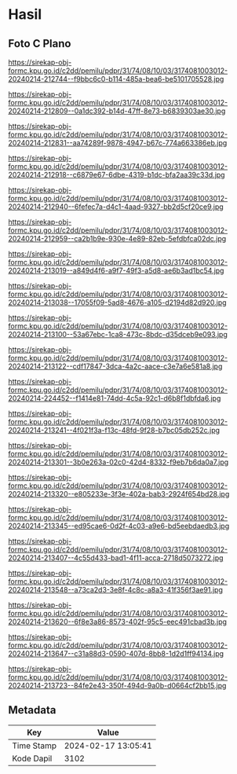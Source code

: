 # Hasil

## Foto C Plano

https://sirekap-obj-formc.kpu.go.id/c2dd/pemilu/pdpr/31/74/08/10/03/3174081003012-20240214-212744--f9bbc6c0-b114-485a-bea6-be5101705528.jpg

https://sirekap-obj-formc.kpu.go.id/c2dd/pemilu/pdpr/31/74/08/10/03/3174081003012-20240214-212809--0a1dc392-b14d-47ff-8e73-b6839303ae30.jpg

https://sirekap-obj-formc.kpu.go.id/c2dd/pemilu/pdpr/31/74/08/10/03/3174081003012-20240214-212831--aa74289f-9878-4947-b67c-774a663386eb.jpg

https://sirekap-obj-formc.kpu.go.id/c2dd/pemilu/pdpr/31/74/08/10/03/3174081003012-20240214-212918--c6879e67-6dbe-4319-b1dc-bfa2aa39c33d.jpg

https://sirekap-obj-formc.kpu.go.id/c2dd/pemilu/pdpr/31/74/08/10/03/3174081003012-20240214-212940--6fefec7a-d4c1-4aad-9327-bb2d5cf20ce9.jpg

https://sirekap-obj-formc.kpu.go.id/c2dd/pemilu/pdpr/31/74/08/10/03/3174081003012-20240214-212959--ca2b1b9e-930e-4e89-82eb-5efdbfca02dc.jpg

https://sirekap-obj-formc.kpu.go.id/c2dd/pemilu/pdpr/31/74/08/10/03/3174081003012-20240214-213019--a849d4f6-a9f7-49f3-a5d8-ae6b3ad1bc54.jpg

https://sirekap-obj-formc.kpu.go.id/c2dd/pemilu/pdpr/31/74/08/10/03/3174081003012-20240214-213038--17055f09-5ad8-4676-a105-d2194d82d920.jpg

https://sirekap-obj-formc.kpu.go.id/c2dd/pemilu/pdpr/31/74/08/10/03/3174081003012-20240214-213100--53a67ebc-1ca8-473c-8bdc-d35dceb9e093.jpg

https://sirekap-obj-formc.kpu.go.id/c2dd/pemilu/pdpr/31/74/08/10/03/3174081003012-20240214-213122--cdf17847-3dca-4a2c-aace-c3e7a6e581a8.jpg

https://sirekap-obj-formc.kpu.go.id/c2dd/pemilu/pdpr/31/74/08/10/03/3174081003012-20240214-224452--f1414e81-74dd-4c5a-92c1-d6b8f1dbfda6.jpg

https://sirekap-obj-formc.kpu.go.id/c2dd/pemilu/pdpr/31/74/08/10/03/3174081003012-20240214-213241--4f021f3a-f13c-48fd-9f28-b7bc05db252c.jpg

https://sirekap-obj-formc.kpu.go.id/c2dd/pemilu/pdpr/31/74/08/10/03/3174081003012-20240214-213301--3b0e263a-02c0-42d4-8332-f9eb7b6da0a7.jpg

https://sirekap-obj-formc.kpu.go.id/c2dd/pemilu/pdpr/31/74/08/10/03/3174081003012-20240214-213320--e805233e-3f3e-402a-bab3-2924f654bd28.jpg

https://sirekap-obj-formc.kpu.go.id/c2dd/pemilu/pdpr/31/74/08/10/03/3174081003012-20240214-213345--ed95cae6-0d2f-4c03-a9e6-bd5eebdaedb3.jpg

https://sirekap-obj-formc.kpu.go.id/c2dd/pemilu/pdpr/31/74/08/10/03/3174081003012-20240214-213407--4c55d433-bad1-4f11-acca-2718d5073272.jpg

https://sirekap-obj-formc.kpu.go.id/c2dd/pemilu/pdpr/31/74/08/10/03/3174081003012-20240214-213548--a73ca2d3-3e8f-4c8c-a8a3-41f356f3ae91.jpg

https://sirekap-obj-formc.kpu.go.id/c2dd/pemilu/pdpr/31/74/08/10/03/3174081003012-20240214-213620--6f8e3a86-8573-402f-95c5-eec491cbad3b.jpg

https://sirekap-obj-formc.kpu.go.id/c2dd/pemilu/pdpr/31/74/08/10/03/3174081003012-20240214-213647--c31a88d3-0590-407d-8bb8-1d2d1ff94134.jpg

https://sirekap-obj-formc.kpu.go.id/c2dd/pemilu/pdpr/31/74/08/10/03/3174081003012-20240214-213723--84fe2e43-350f-494d-9a0b-d0664cf2bb15.jpg


## Metadata

| Key        | Value               |
| ---------- | ------------------- |
| Time Stamp | 2024-02-17 13:05:41 |
| Kode Dapil | 3102                |



